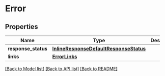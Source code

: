 # Error

## Properties
Name | Type | Description | Notes
------------ | ------------- | ------------- | -------------
**response_status** | [**InlineResponseDefaultResponseStatus**](InlineResponseDefaultResponseStatus.md) |  | [optional] 
**links** | [**ErrorLinks**](ErrorLinks.md) |  | [optional] 

[[Back to Model list]](../README.md#documentation-for-models) [[Back to API list]](../README.md#documentation-for-api-endpoints) [[Back to README]](../README.md)



